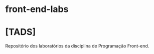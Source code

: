 # front-end-labs
<h1>[TADS]</h1>
Repositório dos laboratórios da disciplina de Programação Front-end.
